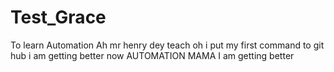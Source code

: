 # Test_Grace
To learn Automation
Ah mr henry dey teach oh
i put my first command to git hub
i am getting better now
AUTOMATION MAMA
I am getting better

